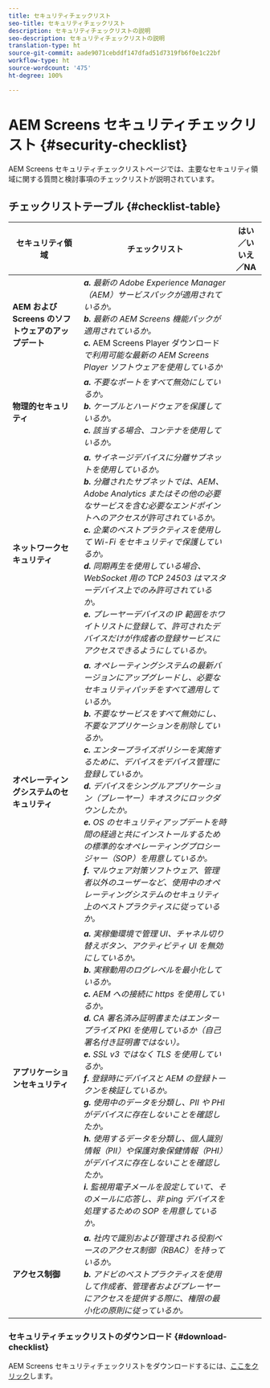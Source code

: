 ```yaml
---
title: セキュリティチェックリスト
seo-title: セキュリティチェックリスト
description: セキュリティチェックリストの説明
seo-description: セキュリティチェックリストの説明
translation-type: ht
source-git-commit: aade9071cebddf147dfad51d7319fb6f0e1c22bf
workflow-type: ht
source-wordcount: '475'
ht-degree: 100%

---
```



# AEM Screens セキュリティチェックリスト {#security-checklist}

AEM Screens セキュリティチェックリストページでは、主要なセキュリティ領域に関する質問と検討事項のチェックリストが説明されています。

## チェックリストテーブル {#checklist-table}

| **セキュリティ領域** | **チェックリスト** | **はい／いいえ／NA** |
|---|---|---|
| **AEM および Screens のソフトウェアのアップデート** | ***a.*** *最新の Adobe Experience Manager（AEM）サービスパックが適用されているか。* <br>***b.*** *最新の AEM Screens 機能パックが適用されているか。*<br>***c.*** AEM Screens Player ダウンロード&#x200B;*で利用可能な最新の AEM Screens Player ソフトウェアを使用しているか[](https://download.macromedia.com/screens/)* |
| **物理的セキュリティ** | ***a.*** *不要なポートをすべて無効にしているか。* <br>***b.*** *ケーブルとハードウェアを保護しているか。*<br>***c.*** *該当する場合、コンテナを使用しているか。* |
| **ネットワークセキュリティ** | ***a.*** *サイネージデバイスに分離サブネットを使用しているか。* <br>***b.*** *分離されたサブネットでは、AEM、Adobe Analytics またはその他の必要なサービスを含む必要なエンドポイントへのアクセスが許可されているか。*<br>***c.*** *企業のベストプラクティスを使用して Wi-Fi をセキュリティで保護しているか。* <br>***d.*** *同期再生を使用している場合、WebSocket 用の TCP 24503 はマスターデバイス上でのみ許可されているか。*<br>***e.*** *プレーヤーデバイスの IP 範囲をホワイトリストに登録して、許可されたデバイスだけが作成者の登録サービスにアクセスできるようにしているか。* |
| **オペレーティングシステムのセキュリティ** | ***a.*** *オペレーティングシステムの最新バージョンにアップグレードし、必要なセキュリティパッチをすべて適用しているか。* <br>***b.*** *不要なサービスをすべて無効にし、不要なアプリケーションを削除しているか。*<br>***c.*** *エンタープライズポリシーを実施するために、デバイスをデバイス管理に登録しているか。* <br>***d.*** *デバイスをシングルアプリケーション（プレーヤー）キオスクにロックダウンしたか。*<br>***e.*** *OS のセキュリティアップデートを時間の経過と共にインストールするための標準的なオペレーティングプロシージャー（SOP）を用意しているか。*<br>***f.*** *マルウェア対策ソフトウェア、管理者以外のユーザーなど、使用中のオペレーティングシステムのセキュリティ上のベストプラクティスに従っているか。* |
| **アプリケーションセキュリティ** | ***a.*** *実稼働環境で管理 UI、チャネル切り替えボタン、アクティビティ UI を無効にしているか。* <br>***b.*** *実稼動用のログレベルを最小化しているか。*<br>***c.*** *AEM への接続に https を使用しているか。* <br>***d.*** *CA 署名済み証明書またはエンタープライズ PKI を使用しているか（自己署名付き証明書ではない）。*<br>***e.*** *SSL v3 ではなく TLS を使用しているか。*<br>***f.*** *登録時にデバイスと AEM の登録トークンを検証しているか。*<br> ***g.*** *使用中のデータを分類し、PII や PHI がデバイスに存在しないことを確認したか。*<br> ***h.*** *使用するデータを分類し、個人識別情報（PII）や保護対象保健情報（PHI）がデバイスに存在しないことを確認したか。*<br> ***i.*** *監視用電子メールを設定していて、そのメールに応答し、非 ping デバイスを処理するための SOP を用意しているか。* |
| **アクセス制御** | ***a.*** *社内で識別および管理される役割ベースのアクセス制御（RBAC）を持っているか。* <br>***b.*** *アドビのベストプラクティスを使用して作成者、管理者およびプレーヤーにアクセスを提供する際に、権限の最小化の原則に従っているか。* |

### セキュリティチェックリストのダウンロード {#download-checklist}

AEM Screens セキュリティチェックリストをダウンロードするには、[ここをクリック](/help/user-guide/assets/Screens-Security-Checklist.pdf)します。



